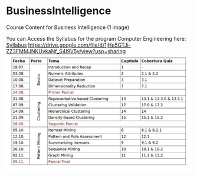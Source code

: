 # BusinessIntelligence
Course Content for Business Intelligence (1 image)


You can Access the Syllabus for the program Computer Engineering here: [Syllabus](https://drive.google.com/file/d/1jHe5GTJi-ZZ3FMMJNKUvkaNf_S4l9V5y/view?usp=sharing)
https://drive.google.com/file/d/1jHe5GTJi-ZZ3FMMJNKUvkaNf_S4l9V5y/view?usp=sharing
[![Course Program for Business Intelligence](Course_Program_Business_Intelligence.jpg)](Course_Program_Business_Intelligence.jpg)

